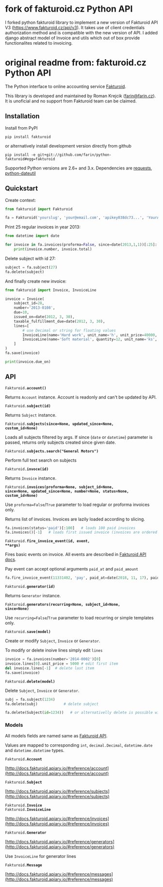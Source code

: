 # fork of fakturoid.cz Python API
I forked python fakturoid library to implement a new version of Fakturoid API V3 (https://www.fakturoid.cz/api/v3).
It takes use of client credentials authorization method and is compatible with the new version of API. 
I added django abstract model of Invoice and utils which out of box provide functionalites related to invoicing.


# original readme from: fakturoid.cz Python API

The Python interface to online accounting service [Fakturoid](http://fakturoid.cz/).

This library is developed and maintained by Roman Krejcik ([farin@farin.cz](mailto:farin@farin.cz)).
It is unoficial and no support from Fakturoid team can be claimed.

## Installation

Install from PyPI

    pip install fakturoid

or alternatively install development version directly from github

    pip install -e git+git://github.com/farin/python-fakturoid#egg=fakturoid


Supported Python versions are 2.6+ and 3.x. Dependencies are [requests](https://pypi.python.org/pypi/requests),
[python-dateutil](https://pypi.python.org/pypi/python-dateutil/2.1)

## Quickstart

Create context:
```python
from fakturoid import Fakturoid

fa = Fakturoid('yourslug', 'your@email.com', 'apikey038dc73...', 'YourApp (yourname@example.com)')
```

Print 25 regular invoices in year 2013:
```python
from datetime import date

for invoice in fa.invoices(proforma=False, since=date(2013,1,1))[:25]:
    print(invoice.number, invoice.total)
```

Delete subject with id 27:
```python
subject = fa.subject(27)
fa.delete(subject)
```

And finally create new invoice:
```python
from fakturoid import Invoice, InvoiceLine

invoice = Invoice(
    subject_id=28,
    number='2013-0108',
    due=10,
    issued_on=date(2012, 3, 30),
    taxable_fulfillment_due=date(2012, 3, 30),
    lines=[
        # use Decimal or string for floating values
        InvoiceLine(name='Hard work', unit_name='h', unit_price=40000, vat_rate=20),
        InvoiceLine(name='Soft material', quantity=12, unit_name='ks', unit_price="4.60", vat_rate=20),
    ]
)
fa.save(invoice)

print(invoice.due_on)
```

## API

<code>Fakturoid.<b>account()</b></code>

Returns `Account` instance. Account is readonly and can't be updated by API.

<code>Fakturoid.<b>subject(id)</b></code>

Returns `Subject` instance.

<code>Fakturoid.<b>subjects(since=None, updated_since=None, custom_id=None)</b></code>

Loads all subjects filtered by args.
If since (`date` or `datetime`) parameter is passed, returns only subjects created since given date.

<code>Fakturoid.<b>subjects.search("General Motors")</b></code>

Perform full text search on subjects

<code>Fakturoid.<b>invoce(id)</b></code>

Returns `Invoice` instance.

<code>Fakturoid.<b>invoices(proforma=None, subject_id=None, since=None, updated_since=None, number=None, status=None, custom_id=None)</b></code>

Use `proforma=False`/`True` parameter to load regular or proforma invoices only.

Returns list of invoices. Invoices are lazily loaded according to slicing.
```python
fa.invoices(status='paid')[:100]   # loads 100 paid invoices
fa.invoices()[-1]   # loads first issued invoice (invoices are ordered from latest to first)
```

<code>Fakturoid.<b>fire_invoice_event(id, event, **args)</b></code>

Fires basic events on invoice. All events are described in [Fakturoid API docs](http://docs.fakturoid.apiary.io/#reference/invoices/invoice-actions/akce-nad-fakturou).

Pay event can accept optional arguments `paid_at` and `paid_amount`
```python
fa.fire_invoice_event(11331402, 'pay', paid_at=date(2018, 11, 17), paid_amount=2000)
```

<code>Fakturoid.<b>generator(id)</b></code>

Returns `Generator` instance.

<code>Fakturoid.<b>generators(recurring=None, subject_id=None, since=None)</b></code>

Use `recurring=False`/`True` parameter to load recurring or simple templates only.

<code>Fakturoid.<b>save(model)</b></code>

Create or modify `Subject`, `Invoice` or `Generator`.

To modify or delete inoive lines simply edit `lines`

```python
invoice = fa.invoices(number='2014-0002')[0]
invoice.lines[0].unit_price = 5000 # edit first item
del invoice.lines[-1]  # delete last item
fa.save(invoice)
```

<code>Fakturoid.<b>delete(model)</b></code><br>

Delete `Subject`, `Invoice` or `Generator`.

```python
subj = fa.subject(1234)
fa.delete(subj)            # delete subject

fa.delete(Subject(id=1234))   # or alternativelly delete is possible without object loading
```

### Models

All models fields are named same as  [Fakturoid API](http://docs.fakturoid.apiary.io/).

Values are mapped to corresponding `int`, `decimal.Decimal`, `datetime.date` and `datetime.datetime` types.

<code>Fakturoid.<b>Account</b></code>

[http://docs.fakturoid.apiary.io/#reference/account](http://docs.fakturoid.apiary.io/#reference/account)

<code>Fakturoid.<b>Subject</b></code>

[http://docs.fakturoid.apiary.io/#reference/subjects](http://docs.fakturoid.apiary.io/#reference/subjects)

<code>Fakturoid.<b>Invoice</b></code><br>
<code>Fakturoid.<b>InvoiceLine</b></code>

[http://docs.fakturoid.apiary.io/#reference/invoices](http://docs.fakturoid.apiary.io/#reference/invoices)

<code>Fakturoid.<b>Generator</b></code>

[http://docs.fakturoid.apiary.io/#reference/generators](http://docs.fakturoid.apiary.io/#reference/generators)

Use `InvoiceLine` for generator lines

<code>Fakturoid.<b>Message</b></code>

[http://docs.fakturoid.apiary.io/#reference/messages](http://docs.fakturoid.apiary.io/#reference/messages)
